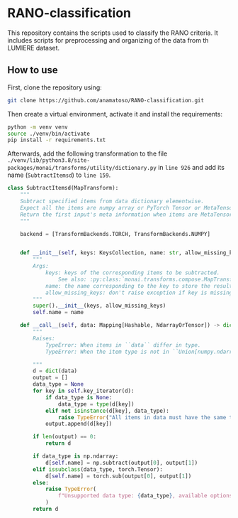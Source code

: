 # RANO-classification


This repository contains the scripts used to classify the RANO criteria. 
It includes scripts for preprocessing and organizing of the data from th LUMIERE dataset.


## How to use
First, clone the repository using:
```bash
git clone https://github.com/anamatoso/RANO-classification.git
```

Then create a virtual environment, activate it and install the requirements:
```bash
python -m venv venv
source ./venv/bin/activate
pip install -r requirements.txt
```

Afterwards, add the following transformation to the file `./venv/lib/python3.8/site-packages/monai/transforms/utility/dictionary.py` in `line 926` and add its name (`SubtractItemsd`) to `line 159`.

```python
class SubtractItemsd(MapTransform):
    """
    Subtract specified items from data dictionary elementwise.
    Expect all the items are numpy array or PyTorch Tensor or MetaTensor.
    Return the first input's meta information when items are MetaTensor.
    """

    backend = [TransformBackends.TORCH, TransformBackends.NUMPY]


    def __init__(self, keys: KeysCollection, name: str, allow_missing_keys: bool = False) -> None:
        """
        Args:
            keys: keys of the corresponding items to be subtracted.
                See also: :py:class:`monai.transforms.compose.MapTransform`
            name: the name corresponding to the key to store the resulting data.
            allow_missing_keys: don't raise exception if key is missing.
        """
        super().__init__(keys, allow_missing_keys)
        self.name = name

    def __call__(self, data: Mapping[Hashable, NdarrayOrTensor]) -> dict[Hashable, NdarrayOrTensor]:
        """
        Raises:
            TypeError: When items in ``data`` differ in type.
            TypeError: When the item type is not in ``Union[numpy.ndarray, torch.Tensor, MetaTensor]``.

        """
        d = dict(data)
        output = []
        data_type = None
        for key in self.key_iterator(d):
            if data_type is None:
                data_type = type(d[key])
            elif not isinstance(d[key], data_type):
                raise TypeError("All items in data must have the same type.")
            output.append(d[key])

        if len(output) == 0:
            return d

        if data_type is np.ndarray:
            d[self.name] = np.subtract(output[0], output[1])
        elif issubclass(data_type, torch.Tensor):  
            d[self.name] = torch.sub(output[0], output[1])
        else:
            raise TypeError(
                f"Unsupported data type: {data_type}, available options are (numpy.ndarray, torch.Tensor, MetaTensor)."
            )
        return d
```